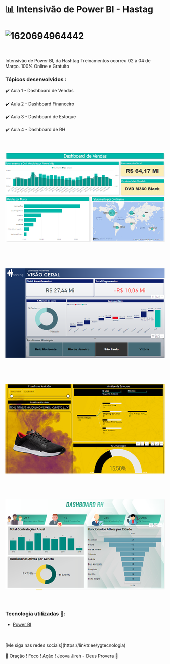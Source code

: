 # 📊  Intensivão de Power BI - Hastag

<h1>
   <img src="https://i.ibb.co/mTvKm6T/1620694964442.jpg" alt="1620694964442" border="0">
</h1>
<br>
<br>
Intensivão de Power BI, da Hashtag Treinamentos ocorreu 02 à 04 de Março. 100% Online e Gratuito

### Tópicos desenvolvidos : 

✔️ Aula 1 - Dashboard de Vendas<br>
<br>
✔️ Aula 2 - Dashboard Financeiro<br>
<br>
✔️ Aula 3 - Dashboard de Estoque<br>
<br>
✔️ Aula 4 - Dashboard de RH<br>
<br>

<h1>
   <img src="https://raw.githubusercontent.com/saldanhayg/Intensivao_Power_BI_Hastag-Treinamentos/main/img/vendas.PNG" alt="vendas" border="0">
</h1>
<br>
<h1>
   <img src="https://raw.githubusercontent.com/saldanhayg/Intensivao_Power_BI_Hastag-Treinamentos/main/img/Financeiro.PNG" alt="Financeiro" border="0">
</h1>
<br>
<h1>
   <img src="https://raw.githubusercontent.com/saldanhayg/Intensivao_Power_BI_Hastag-Treinamentos/main/img/estoque.PNG" alt="estoque" border="0">
</h1>
<br>
<h1>
   <img src="https://raw.githubusercontent.com/saldanhayg/Intensivao_Power_BI_Hastag-Treinamentos/main/img/RH.PNG" alt="RH" border="0">
</h1>
<br>

### Tecnologia utilizadas 🚀:

* <a href="https://pt.wikipedia.org/wiki/Power_BI">Power BI</a> 

<br>
<br>
[Me siga nas redes sociais](https://linktr.ee/ygtecnologia)
<br>
<br> 
🙏 Oração ! Foco ! Ação ! Jeova Jireh - Deus Provera 🙏  